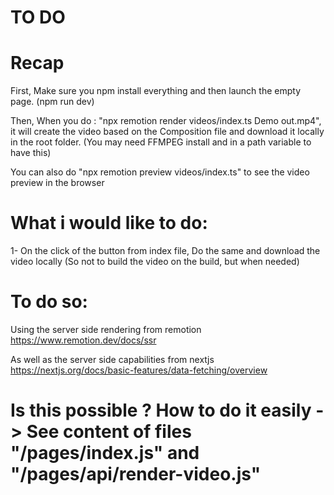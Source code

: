 # TO DO

# Recap
First, Make sure you npm install everything and then launch the empty page. (npm run dev)

Then, When you do : "npx remotion render videos/index.ts Demo out.mp4", it will create the video based on the Composition file and download it locally in the root folder. (You may need FFMPEG install and in a path variable to have this)

You can also do "npx remotion preview videos/index.ts" to see the video preview in the browser

# What i would like to do:
1- On the click of the button from index file, Do the same and download the video locally (So not to build the video on the build, but when needed)

# To do so:
Using the server side rendering from remotion
https://www.remotion.dev/docs/ssr

As well as the server side capabilities from nextjs
https://nextjs.org/docs/basic-features/data-fetching/overview

# Is this possible ? How to do it easily -> See content of files "/pages/index.js" and "/pages/api/render-video.js"
